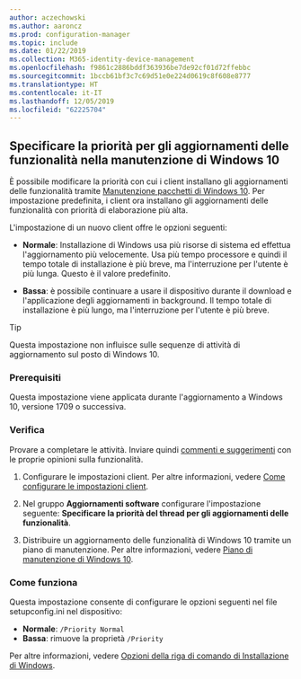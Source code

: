 ```yaml
---
author: aczechowski
ms.author: aaroncz
ms.prod: configuration-manager
ms.topic: include
ms.date: 01/22/2019
ms.collection: M365-identity-device-management
ms.openlocfilehash: f9861c2886bddf363936be7de92cf01d72ffebbc
ms.sourcegitcommit: 1bccb61bf3c7c69d51e0e224d0619c8f608e8777
ms.translationtype: HT
ms.contentlocale: it-IT
ms.lasthandoff: 12/05/2019
ms.locfileid: "62225704"
---
```

## <a name="bkmk_neo"></a> Specificare la priorità per gli aggiornamenti delle funzionalità nella manutenzione di Windows 10
<!--3734525-->

È possibile modificare la priorità con cui i client installano gli aggiornamenti delle funzionalità tramite [Manutenzione pacchetti di Windows 10](/sccm/osd/deploy-use/manage-windows-as-a-service). Per impostazione predefinita, i client ora installano gli aggiornamenti delle funzionalità con priorità di elaborazione più alta. 

L'impostazione di un nuovo client offre le opzioni seguenti: 

- **Normale**: Installazione di Windows usa più risorse di sistema ed effettua l'aggiornamento più velocemente. Usa più tempo processore e quindi il tempo totale di installazione è più breve, ma l'interruzione per l'utente è più lunga. Questo è il valore predefinito.  

- **Bassa**: è possibile continuare a usare il dispositivo durante il download e l'applicazione degli aggiornamenti in background. Il tempo totale di installazione è più lungo, ma l'interruzione per l'utente è più breve.  

<!-- - **Not configured**: Configuration Manager doesn't make changes to the thread priority property in the setupconfig.ini configuration file.   -->


> [!Tip]  
> Questa impostazione non influisce sulle sequenze di attività di aggiornamento sul posto di Windows 10.  


### <a name="prerequisites"></a>Prerequisiti

Questa impostazione viene applicata durante l'aggiornamento a Windows 10, versione 1709 o successiva.  


### <a name="try-it-out"></a>Verifica

Provare a completare le attività. Inviare quindi [commenti e suggerimenti](/sccm/core/understand/find-help#product-feedback) con le proprie opinioni sulla funzionalità.

1. Configurare le impostazioni client. Per altre informazioni, vedere [Come configurare le impostazioni client](/sccm/core/clients/deploy/configure-client-settings).  

2. Nel gruppo **Aggiornamenti software** configurare l'impostazione seguente: **Specificare la priorità del thread per gli aggiornamenti delle funzionalità**.  

3. Distribuire un aggiornamento delle funzionalità di Windows 10 tramite un piano di manutenzione. Per altre informazioni, vedere [Piano di manutenzione di Windows 10](/sccm/osd/deploy-use/manage-windows-as-a-service#BKMK_ServicingPlan).  


### <a name="how-it-works"></a>Come funziona

Questa impostazione consente di configurare le opzioni seguenti nel file setupconfig.ini nel dispositivo:

- **Normale**: `/Priority Normal`
- **Bassa**: rimuove la proprietà `/Priority`

Per altre informazioni, vedere [Opzioni della riga di comando di Installazione di Windows](https://docs.microsoft.com/windows-hardware/manufacture/desktop/windows-setup-command-line-options).

